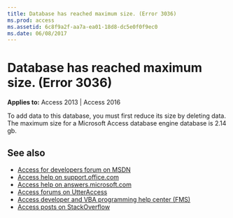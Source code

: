 ```yaml
---
title: Database has reached maximum size. (Error 3036)
ms.prod: access
ms.assetid: 6c8f9a2f-aa7a-ea01-18d8-dc5e0f0f9ec0
ms.date: 06/08/2017
---
```



# Database has reached maximum size. (Error 3036)

  

**Applies to:** Access 2013 | Access 2016

To add data to this database, you must first reduce its size by deleting data. The maximum size for a Microsoft Access database engine database is 2.14 gb.

## See also

- [Access for developers forum on MSDN](https://social.msdn.microsoft.com/Forums/office/en-US/home?forum=accessdev)
- [Access help on support.office.com](https://support.office.com/search/results?query=Access)
- [Access help on answers.microsoft.com](https://answers.microsoft.com/en-us/msoffice/forum?page=1&;tab=question&;status=all&;auth=1)
- [Access forums on UtterAccess](http://www.utteraccess.com/forum/index.php?act=idx)
- [Access developer and VBA programming help center (FMS)](http://www.fmsinc.com/MicrosoftAccess/developer/)
- [Access posts on StackOverflow](https://stackoverflow.com/questions/tagged/ms-access)
